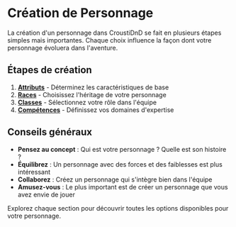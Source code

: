 # Création de Personnage

La création d'un personnage dans CroustiDnD se fait en plusieurs étapes simples mais importantes. Chaque choix influence la façon dont votre personnage évoluera dans l'aventure.

## Étapes de création

1. **[Attributs](/character-creation/attributes)** - Déterminez les caractéristiques de base
2. **[Races](/character-creation/races)** - Choisissez l'héritage de votre personnage
3. **[Classes](/character-creation/classes)** - Sélectionnez votre rôle dans l'équipe
4. **[Compétences](/character-creation/skills)** - Définissez vos domaines d'expertise

## Conseils généraux

- **Pensez au concept** : Qui est votre personnage ? Quelle est son histoire ?
- **Équilibrez** : Un personnage avec des forces et des faiblesses est plus intéressant
- **Collaborez** : Créez un personnage qui s'intègre bien dans l'équipe
- **Amusez-vous** : Le plus important est de créer un personnage que vous avez envie de jouer

Explorez chaque section pour découvrir toutes les options disponibles pour votre personnage.
